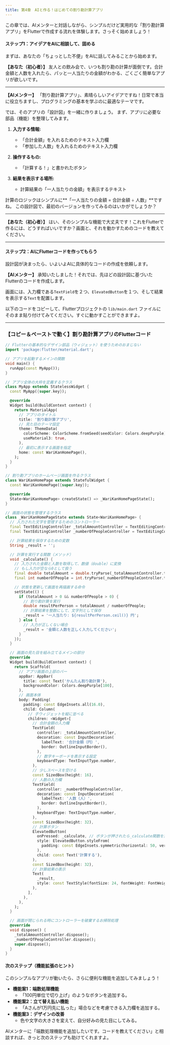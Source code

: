```yaml
---
title: 第4章　AIと作る！はじめての割り勘計算アプリ
---
```


この章では、AIメンターと対話しながら、シンプルだけど実用的な「割り勘計算アプリ」をFlutterで作成する流れを体験します。さっそく始めましょう！

#### ステップ1：アイデアをAIに相談して、固める

まずは、あなたの「ちょっとした不便」をAIに話してみることから始めます。

**【あなた（初心者）】**
友人との飲み会で、いつも割り勘の計算が面倒です。合計金額と人数を入れたら、パッと一人当たりの金額がわかる、ごくごく簡単なアプリが欲しいです。

---
**【AIメンター】**
「割り勘計算アプリ」、素晴らしいアイデアですね！日常で本当に役立ちますし、プログラミングの基本を学ぶのに最適なテーマです。

では、そのアプリの「設計図」を一緒に作りましょう。
まず、アプリに必要な部品（機能）を整理してみます。

1.  **入力する情報:**
    *   「合計金額」を入れるためのテキスト入力欄
    *   「参加した人数」を入れるためのテキスト入力欄

2.  **操作するもの:**
    *   「計算する！」と書かれたボタン

3.  **結果を表示する場所:**
    *   計算結果の「一人当たりの金額」を表示するテキスト

計算のロジックはシンプルに**「一人当たりの金額 = 合計金額 ÷ 人数」**ですね。
この設計図で、最初のバージョンを作ってみるのはいかがでしょうか？

---
**【あなた（初心者）】**
はい、そのシンプルな機能で大丈夫です！これをFlutterで作るには、どうすればいいですか？画面と、それを動かすためのコードを教えてください。

---

#### ステップ2：AIにFlutterコードを作ってもらう

設計図が決まったら、いよいよAIに具体的なコードの作成を依頼します。

**【AIメンター】**
承知いたしました！それでは、先ほどの設計図に基づいたFlutterのコードを作成します。

画面には、入力欄である`TextField`を２つ、`ElevatedButton`を１つ、そして結果を表示する`Text`を配置します。

以下のコードをコピーして、Flutterプロジェクトの `lib/main.dart` ファイルにそのまま貼り付けてみてください。すぐに動かすことができますよ。

---

### 【コピー＆ペーストで動く】割り勘計算アプリのFlutterコード

```dart
// Flutterの基本的なデザイン部品（ウィジェット）を使うためのおまじない
import 'package:flutter/material.dart';

// アプリを起動するメインの関数
void main() {
  runApp(const MyApp());
}

// アプリ全体の大枠を定義するクラス
class MyApp extends StatelessWidget {
  const MyApp({super.key});

  @override
  Widget build(BuildContext context) {
    return MaterialApp(
      // アプリのタイトル
      title: '割り勘計算アプリ',
      // 見た目のテーマ設定
      theme: ThemeData(
        colorScheme: ColorScheme.fromSeed(seedColor: Colors.deepPurple),
        useMaterial3: true,
      ),
      // 最初に表示する画面を指定
      home: const WariKanHomePage(),
    );
  }
}

// 割り勘アプリのホームページ画面を作るクラス
class WariKanHomePage extends StatefulWidget {
  const WariKanHomePage({super.key});

  @override
  State<WariKanHomePage> createState() => _WariKanHomePageState();
}

// 画面の状態を管理するクラス
class _WariKanHomePageState extends State<WariKanHomePage> {
  // 入力された文字を管理するためのコントローラー
  final TextEditingController _totalAmountController = TextEditingController();
  final TextEditingController _numberOfPeopleController = TextEditingController();

  // 計算結果を保存するための変数
  String _result = '';

  // 計算を実行する関数（メソッド）
  void _calculate() {
    // 入力された金額と人数を取得して、数値（double）に変換
    // もし入力が空なら0として扱う
    final double totalAmount = double.tryParse(_totalAmountController.text) ?? 0;
    final int numberOfPeople = int.tryParse(_numberOfPeopleController.text) ?? 0;

    // 状態を更新して画面を再描画する命令
    setState(() {
      if (totalAmount > 0 && numberOfPeople > 0) {
        // 割り勘計算を実行
        double resultPerPerson = totalAmount / numberOfPeople;
        // 計算結果を整数にして、文字列として保存
        _result = '一人当たり: ${resultPerPerson.ceil()} 円';
      } else {
        // 入力が正しくない場合
        _result = '金額と人数を正しく入力してください';
      }
    });
  }

  // 画面の見た目を組み立てるメインの部分
  @override
  Widget build(BuildContext context) {
    return Scaffold(
      // アプリ画面の上部のバー
      appBar: AppBar(
        title: const Text('かんたん割り勘計算'),
        backgroundColor: Colors.deepPurple[100],
      ),
      // 画面本体
      body: Padding(
        padding: const EdgeInsets.all(16.0),
        child: Column(
          // 子ウィジェットを縦に並べる
          children: <Widget>[
            // 合計金額の入力欄
            TextField(
              controller: _totalAmountController,
              decoration: const InputDecoration(
                labelText: '合計金額（円）',
                border: OutlineInputBorder(),
              ),
              // 数字キーボードを表示する設定
              keyboardType: TextInputType.number,
            ),
            // 少しスペースを空ける
            const SizedBox(height: 16),
            // 人数の入力欄
            TextField(
              controller: _numberOfPeopleController,
              decoration: const InputDecoration(
                labelText: '人数（人）',
                border: OutlineInputBorder(),
              ),
              keyboardType: TextInputType.number,
            ),
            const SizedBox(height: 32),
            // 計算ボタン
            ElevatedButton(
              onPressed: _calculate, // ボタンが押されたら_calculate関数を実行
              style: ElevatedButton.styleFrom(
                padding: const EdgeInsets.symmetric(horizontal: 50, vertical: 15),
              ),
              child: const Text('計算する'),
            ),
            const SizedBox(height: 32),
            // 計算結果の表示
            Text(
              _result,
              style: const TextStyle(fontSize: 24, fontWeight: FontWeight.bold),
            ),
          ],
        ),
      ),
    );
  }

  // 画面が閉じられる時にコントローラーを破棄するお掃除処理
  @override
  void dispose() {
    _totalAmountController.dispose();
    _numberOfPeopleController.dispose();
    super.dispose();
  }
}

```

#### 次のステップ（機能拡張のヒント）

このシンプルなアプリが動いたら、さらに便利な機能を追加してみましょう！

*   **機能案1：端数処理機能**
    *   「100円単位で切り上げ」のようなボタンを追加する。
*   **機能案2：立て替え払い機能**
    *   「Aさんが1万円先に払った」場合などを考慮できる入力欄を追加する。
*   **機能案3：デザインの改善**
    *   色や文字の大きさを変えて、自分好みの見た目にしてみる。

AIメンターに「端数処理機能を追加したいです。コードを教えてください」と相談すれば、きっと次のステップも助けてくれますよ。